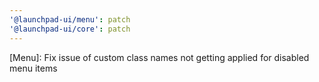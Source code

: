 ```yaml
---
'@launchpad-ui/menu': patch
'@launchpad-ui/core': patch
---
```


[Menu]: Fix issue of custom class names not getting applied for disabled menu items
